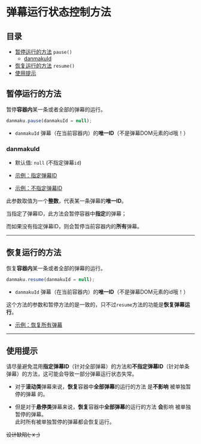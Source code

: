 # 弹幕运行状态控制方法

## 目录

- [暂停运行的方法](#暂停运行的方法) `pause()` 
    - [danmakuId](#danmakuid)
- [恢复运行的方法](#恢复运行的方法) `resume()`
- [使用提示](#使用提示) 

## 暂停运行的方法

暂停**容器内**某一条或者全部的弹幕的运行。

```javascript
danmaku.pause(danmakuId = null);
```

- `danmakuId` 弹幕（在当前容器内）的**唯一ID**（不是弹幕DOM元素的id哦！）

### danmakuId

* 默认值: `null` (不指定弹幕`id`)

* [示例：指定弹幕ID](https://ndanmaku.xbottle.top/#暂停%2F恢复指定弹幕)  

* [示例：不指定弹幕ID](https://ndanmaku.xbottle.top/#暂停所有弹幕)  

此参数取值为一个**整数**，代表某一条弹幕的**唯一ID**。  

当指定了弹幕ID，此方法会暂停容器中**指定**的弹幕；  

而如果没有指定弹幕ID，则会暂停当前容器内的**所有**弹幕。

------

## 恢复运行的方法

恢复**容器内**某一条或者全部的弹幕的运行。

```javascript
danmaku.resume(danmakuId = null);
```

- `danmakuId` 弹幕（在当前容器内）的**唯一ID**（不是弹幕DOM元素的id哦！）

这个方法的参数和暂停方法的是一致的，只不过`resume`方法的功能是**恢复弹幕运行**。

* [示例：恢复所有弹幕](https://ndanmaku.xbottle.top/#恢复所有弹幕)  

------

## 使用提示

请尽量避免混用**指定弹幕ID**（针对全部弹幕）的方法和**不指定弹幕ID**（针对单条弹幕）的方法，这可能会导致一部分弹幕运行状态失常。  

* 对于**滚动类**弹幕来说，**恢复**容器中**全部弹幕**的运行的方法 是**不影响** 被单独暂停的弹幕 的。

* 但是对于**悬停类**弹幕来说，**恢复**容器中**全部弹幕**的运行的方法 **会**影响 被单独暂停的弹幕。  
    此时所有被单独暂停的弹幕都会恢复运行。

<del>设计缺陷(; x ;)</del>

